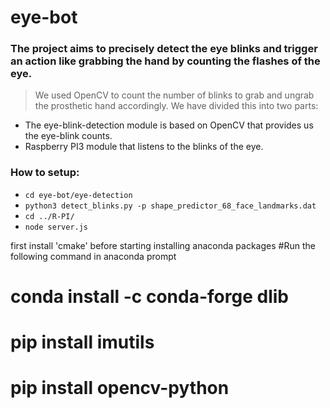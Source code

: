 # eye-bot

### The project aims to precisely detect the eye blinks and trigger an action like grabbing the hand by counting the flashes of the eye.

> We used OpenCV to count the number of blinks to grab and ungrab the prosthetic hand accordingly. We have divided this into two parts: 
- The eye-blink-detection module is based on OpenCV that provides us the eye-blink counts.
- Raspberry PI3 module that listens to the blinks of the eye. 

### How to setup:

- `cd eye-bot/eye-detection`
- `python3 detect_blinks.py -p shape_predictor_68_face_landmarks.dat` 
- `cd ../R-PI/`
- `node server.js`

first install 'cmake' before starting installing anaconda packages
#Run the following command in anaconda prompt
# conda install -c conda-forge dlib
# pip install imutils
# pip install opencv-python


